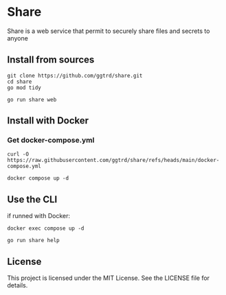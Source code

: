 # Share

Share is a web service that permit to securely share files and secrets to anyone


## Install from sources
```
git clone https://github.com/ggtrd/share.git
cd share
go mod tidy
```
```
go run share web
```

## Install with Docker

### Get docker-compose.yml
```
curl -O https://raw.githubusercontent.com/ggtrd/share/refs/heads/main/docker-compose.yml
```

```
docker compose up -d
```


## Use the CLI

if runned with Docker:
```
docker exec compose up -d
```

```
go run share help
```


## License
This project is licensed under the MIT License. See the LICENSE file for details.